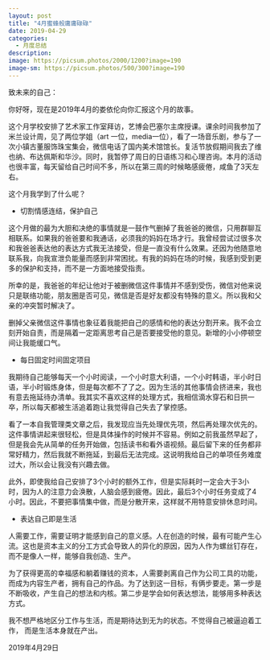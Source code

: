 ```yaml
---
layout: post
title: "4月蜜蜂般庸庸碌碌"
date: 2019-04-29
categories:
  - 月度总结
description:
image: https://picsum.photos/2000/1200?image=190
image-sm: https://picsum.photos/500/300?image=190
---
```

致未来的自己：

你好呀，现在是2019年4月的娄依伦向你汇报这个月的故事。

这个月学校安排了艺术家工作室拜访，艺博会巴塞尔主席授课。课余时间我参加了米兰设计周，见了两位学姐（art 一位，media一位），看了一场音乐剧，参与了一次小镇古董服饰珠宝集会，微信电话了国内美术馆馆长。复活节放假期<!--break-->间我去了维也纳、布达佩斯和华沙。同时，我暂停了周日的日语练习和心理咨询。本月的活动也很丰富，每天留给自己时间不多，所以在第三周的时候略感疲倦，咸鱼了3天左右。

这个月我学到了什么呢？

<ul>
  <li>切割情感连结，保护自己</li>
</ul>
这个月做的最为大胆和决绝的事情就是一鼓作气删掉了我爸爸的微信，只用群聊互相联系。如果我的爸爸要和我通话，必须我的妈妈在场才行。我曾经尝试过很多次和我爸爸表达他的表达方式我无法接受，但是一直没有什么效果。还因为他随意地联系我，向我宣泄负能量而感到非常困扰。有我的妈妈在场的时候，我感到受到更多的保护和支持，而不是一方面地接受指责。

所幸的是，我爸爸的年纪让他对于被删微信这件事情并不感到受伤，微信对他来说只是联络功能，朋友圈是否可见，微信是否是好友都没有特殊的意义。所以我和父亲的冲突暂时解决了。

删掉父亲微信这件事情也象征着我能把自己的感情和他的表达分割开来。我不会立刻开始自责，而是隔着一定距离思考自己是否要接受他的意见。新增的小小停顿空间让我能缓口气。

<ul>
  <li>每日固定时间固定项目</li>
</ul>
我期待自己能够每天一个小时阅读，一个小时意大利语，一个小时韩语，半小时日语，半小时锻炼身体，但是每次都不了了之。因为生活的其他事情会挤进来，我也有意去拖延待办清单。我其实不喜欢这样的处理方式，我相信滴水穿石和日拱一卒，所以每天都被生活追着跑让我觉得自己失去了掌控感。

看了一本自我管理类文章之后，我发现应当先处理优先项，然后再处理次优先的。这件事情讲起来很轻松，但是具体操作的时候并不容易。例如之前我虽然早起了，但是我会先从简单的任务开始做，包括读书和看外语视频。最后留下来的任务都非常好精力，然后我就不断拖延，到最后无法完成。这说明我给自己的单项任务难度过大，所以会让我没有兴趣去做。

此外，即使我给自己安排了3个小时的额外工作，但是实际耗时一定会大于3小时，因为人的注意力会涣散，人脑会感到疲倦。因此，最后3个小时任务变成了4小时。因此，不要把事情集中做，而是分散开来，这样就不用特意安排休息时间。

<ul>
  <li>表达自己即是生活</li>
</ul>
人需要工作，需要证明才能感到自己的意义感。人在创造的时候，最有可能产生心流。这也是资本主义的分工方式会导致人的异化的原因，因为人作为螺丝钉存在，而不是像人一样，能够自我创造、生产。

为了获得更高的幸福感和躺着赚钱的资本，人需要剥离自己作为公司工具的功能，而成为内容生产者，拥有自己的作品。为了达到这一目标，有俩步要走。第一步是不断吸收，产生自己的想法和内核。第二步是学会如何表达想法，能够用多种表达方式。

我不想严格地区分工作与生活，而是期待达到无为的状态。不觉得自己被逼迫着工作， 而是生活本身就在产出。

2019年4月29日